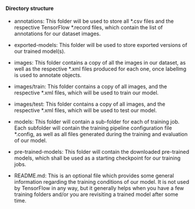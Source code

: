 #### Directory structure

- annotations: This folder will be used to store all *.csv files and the respective TensorFlow *.record files, which contain the list of annotations for our dataset images.

- exported-models: This folder will be used to store exported versions of our trained model(s).

- images: This folder contains a copy of all the images in our dataset, as well as the respective *.xml files produced for each one, once labelImg is used to annotate objects.

- images/train: This folder contains a copy of all images, and the respective *.xml files, which will be used to train our model.

- images/test: This folder contains a copy of all images, and the respective *.xml files, which will be used to test our model.

- models: This folder will contain a sub-folder for each of training job. Each subfolder will contain the training pipeline configuration file *.config, as well as all files generated during the training and evaluation of our model.

- pre-trained-models: This folder will contain the downloaded pre-trained models, which shall be used as a starting checkpoint for our training jobs.

- README.md: This is an optional file which provides some general information regarding the training conditions of our model. It is not used by TensorFlow in any way, but it generally helps when you have a few training folders and/or you are revisiting a trained model after some time.
